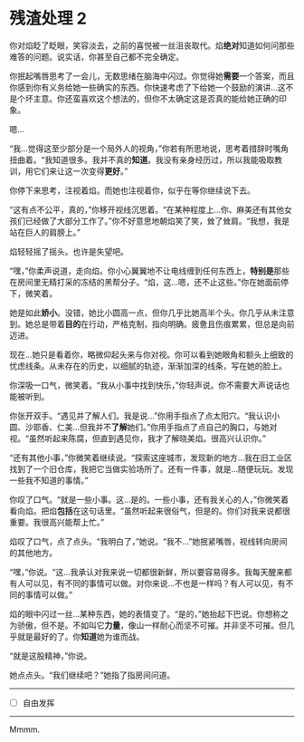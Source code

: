 # 残渣处理 2

你对焰眨了眨眼，笑容淡去，之前的喜悦被一丝沮丧取代。焰**绝对**知道如何问那些难答的问题。说实话，你甚至自己都不完全确定。

你抿起嘴唇思考了一会儿，无数思绪在脑海中闪过。你觉得她**需要**一个答案，而且你感到你有义务给她一些确实的东西。你快速考虑了下给她一个鼓励的演讲…这不是个坏主意。你还蛮喜欢这个想法的，但你不太确定这是否真的能给她正确的印象。

嗯…

“我…觉得这至少部分是一个局外人的视角，”你若有所思地说，思考着措辞时嘴角扭曲着。“我知道很多。我并不真的**知道**。我没有亲身经历过，所以我能吸取教训，用它们来让这一次变得**更好**。”

你停下来思考，注视着焰。而她也注视着你，似乎在等你继续说下去。

“这有点不公平，真的，”你移开视线沉思着。“在某种程度上…你、麻美还有其他女孩们已经做了大部分工作了。”你不好意思地朝焰笑了笑，耸了耸肩。“我想，我是站在巨人的肩膀上。”

焰轻轻摇了摇头。也许是失望吧。

“嘿，”你柔声说道，走向焰。你小心翼翼地不让电线缠到任何东西上，**特别是**那些在房间里无精打采的冻结的黑帮分子。“焰，这…嗯，还不止这些。”你在她面前停下，微笑着。

她是如此**娇小**。没错，她比小圆高一点，但你几乎比她高半个头。你几乎从未注意到。她总是带着**目的**在行动，严格克制，指向明确。疲惫且伤痕累累，但总是向前迈进。

现在\...她只是看着你，略微仰起头来与你对视。你可以看到她眼角和额头上细致的忧虑线条。从未存在的历史，以细腻的轨迹，渐渐加深的线条，写在她的脸上。

你深吸一口气，微笑着。“我从小事中找到快乐，”你轻声说。你不需要大声说话也能被听到。

你张开双手。“遇见并了解人们。我是说…”你用手指点了点太阳穴。“我认识小圆、沙耶香、仁美…但我并不**了解**她们。”你用手指点了点自己的胸口，与她对视。“虽然听起来陈腐，但直到遇见你，我才了解晓美焰。很高兴认识你。”

“还有其他小事，”你微笑着继续说。“探索这座城市，发现新的地方…我在旧工业区找到了一个旧仓库，我把它当做实验场所了。还有一件事，就是…随便玩玩。发现一些我不知道的事情。”

你叹了口气。“就是一些小事。这…是的。一些小事，还有我关心的人，”你微笑着看向焰。把焰**包括**在这句话里。“虽然听起来很俗气，但是的。你们对我来说都很重要。我很高兴能帮上忙。”

焰叹了口气，点了点头。“我明白了，”她说。“我不…”她抿紧嘴唇，视线转向房间的其他地方。

“嘿，”你说。“这…我承认对我来说一切都很新鲜，所以要容易得多。我每天醒来都有人可以见，有不同的事情可以做。对你来说…不也是一样吗？有人可以见，有不同的事情可以做。”

焰的眼中闪过一丝…某种东西，她的表情变了。“是的，”她抬起下巴说。你想称之为骄傲，但不是。不如叫它**力量**，像山一样耐心而坚不可摧。并非坚不可摧。但几乎就是最好的了。你**知道**她为谁而战。

“就是这股精神，”你说。

她点点头。“我们继续吧？”她指了指房间问道。

---

- [ ] 自由发挥

---

Mmmm.
